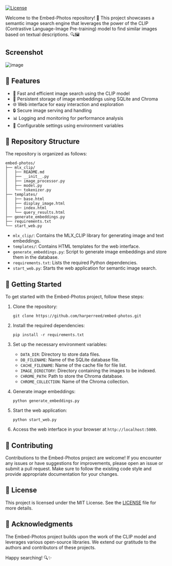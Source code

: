 

[![License](https://img.shields.io/badge/License-MIT-blue.svg)](https://github.com/harperreed/embed-photos/blob/main/LICENSE)

Welcome to the Embed-Photos repository! 🎉 This project showcases a semantic image search engine that leverages the power of the CLIP (Contrastive Language-Image Pre-training) model to find similar images based on textual descriptions. 🔍🖼️

## Screenshot

![image](https://github.com/harperreed/photo-similarity-search/assets/18504/7df51659-84b0-4efb-9647-58a544743ea5)



## 🌟 Features

- 🚀 Fast and efficient image search using the CLIP model
- 💾 Persistent storage of image embeddings using SQLite and Chroma
- 🌐 Web interface for easy interaction and exploration
- 🔒 Secure image serving and handling
- 📊 Logging and monitoring for performance analysis
- 🔧 Configurable settings using environment variables

## 📂 Repository Structure

The repository is organized as follows:

```
embed-photos/
├── mlx_clip/
│   ├── README.md
│   ├── __init__.py
│   ├── image_processor.py
│   ├── model.py
│   └── tokenizer.py
├── templates/
│   ├── base.html
│   ├── display_image.html
│   ├── index.html
│   └── query_results.html
├── generate_embeddings.py
├── requirements.txt
└── start_web.py
```

- `mlx_clip/`: Contains the MLX_CLIP library for generating image and text embeddings.
- `templates/`: Contains HTML templates for the web interface.
- `generate_embeddings.py`: Script to generate image embeddings and store them in the database.
- `requirements.txt`: Lists the required Python dependencies.
- `start_web.py`: Starts the web application for semantic image search.

## 🚀 Getting Started

To get started with the Embed-Photos project, follow these steps:

1. Clone the repository:
   ```
   git clone https://github.com/harperreed/embed-photos.git
   ```

2. Install the required dependencies:
   ```
   pip install -r requirements.txt
   ```

3. Set up the necessary environment variables:
   - `DATA_DIR`: Directory to store data files.
   - `DB_FILENAME`: Name of the SQLite database file.
   - `CACHE_FILENAME`: Name of the cache file for file list.
   - `IMAGE_DIRECTORY`: Directory containing the images to be indexed.
   - `CHROME_PATH`: Path to store the Chroma database.
   - `CHROME_COLLECTION`: Name of the Chroma collection.

4. Generate image embeddings:
   ```
   python generate_embeddings.py
   ```

5. Start the web application:
   ```
   python start_web.py
   ```

6. Access the web interface in your browser at `http://localhost:5000`.

## 🤝 Contributing

Contributions to the Embed-Photos project are welcome! If you encounter any issues or have suggestions for improvements, please open an issue or submit a pull request. Make sure to follow the existing code style and provide appropriate documentation for your changes.

## 📄 License

This project is licensed under the MIT License. See the [LICENSE](LICENSE) file for more details.

## 🙏 Acknowledgments

The Embed-Photos project builds upon the work of the CLIP model and leverages various open-source libraries. We extend our gratitude to the authors and contributors of these projects.

Happy searching! 🔍✨
